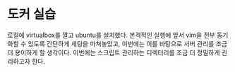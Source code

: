 # 도커 실습
로컬에 virtualbox를 깔고  ubuntu를 설치했다.
본격적인 실행에 앞서 vim을 전부 동기화할 수 있도록 간단하게 세팅을 마쳐놓았고, 이번에는 이를 바탕으로 서버 관리를 조금 더 용이하게 할 생각이다.
이번에는 스크립트 관리하는 디렉터리를 조금 더 정밀하게 괸리하고자 한다. 
